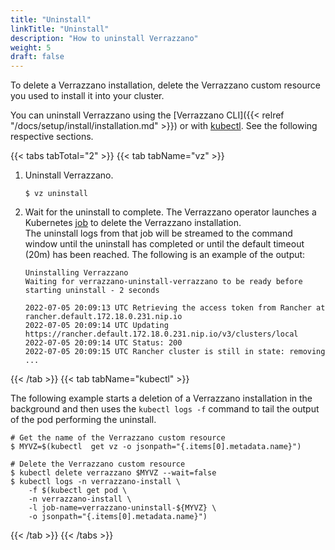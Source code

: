 ```yaml
---
title: "Uninstall"
linkTitle: "Uninstall"
description: "How to uninstall Verrazzano"
weight: 5
draft: false
---
```



To delete a Verrazzano installation, delete the Verrazzano custom resource you used to
install it into your cluster.

You can uninstall Verrazzano using the [Verrazzano CLI]({{< relref "/docs/setup/install/installation.md" >}}) or with [kubectl](https://kubernetes.io/docs/reference/kubectl/kubectl/).
See the following respective sections.

{{< tabs tabTotal="2" >}}
{{< tab tabName="vz" >}}
<br>

1. Uninstall Verrazzano.
    ```shell
    $ vz uninstall
    ```

2. Wait for the uninstall to complete.
   The Verrazzano operator launches a Kubernetes [job](https://kubernetes.io/docs/concepts/workloads/controllers/job/) to delete the Verrazzano installation.  
   The uninstall logs from that job will be streamed to the command window until the uninstall has completed or until the default timeout (20m) has been reached.
   The following is an example of the output:
   ```shell
   Uninstalling Verrazzano
   Waiting for verrazzano-uninstall-verrazzano to be ready before starting uninstall - 2 seconds

   2022-07-05 20:09:13 UTC Retrieving the access token from Rancher at rancher.default.172.18.0.231.nip.io
   2022-07-05 20:09:14 UTC Updating https://rancher.default.172.18.0.231.nip.io/v3/clusters/local
   2022-07-05 20:09:14 UTC Status: 200
   2022-07-05 20:09:15 UTC Rancher cluster is still in state: removing
   ...
   ```
{{< /tab >}}
{{< tab tabName="kubectl" >}}
<br>

The following example starts a deletion of a Verrazzano installation in the background and then
uses the `kubectl logs -f` command to tail the output of the pod performing the uninstall.

```
# Get the name of the Verrazzano custom resource
$ MYVZ=$(kubectl  get vz -o jsonpath="{.items[0].metadata.name}")

# Delete the Verrazzano custom resource
$ kubectl delete verrazzano $MYVZ --wait=false
$ kubectl logs -n verrazzano-install \
    -f $(kubectl get pod \
    -n verrazzano-install \
    -l job-name=verrazzano-uninstall-${MYVZ} \
    -o jsonpath="{.items[0].metadata.name}")
```
{{< /tab >}}
{{< /tabs >}}
